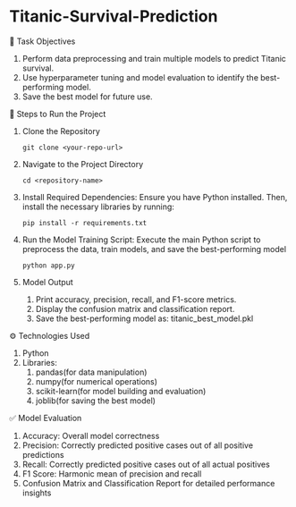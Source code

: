 # Titanic-Survival-Prediction

📌 Task Objectives
1) Perform data preprocessing and train multiple models to predict Titanic survival.
2) Use hyperparameter tuning and model evaluation to identify the best-performing model.
3) Save the best model for future use.

🚀 Steps to Run the Project
1) Clone the Repository
   ```
   git clone <your-repo-url>
   ```
3) Navigate to the Project Directory
   ```
   cd <repository-name>
   ```
5) Install Required Dependencies: Ensure you have Python installed. Then, install the necessary libraries by running:
      ```
      pip install -r requirements.txt
      ```

6) Run the Model Training Script: Execute the main Python script to preprocess the data, train models, and save the best-performing model
    ```
   python app.py
   ```

5) Model Output
   1) Print accuracy, precision, recall, and F1-score metrics.
   2) Display the confusion matrix and classification report.
   3) Save the best-performing model as: titanic_best_model.pkl

⚙️ Technologies Used
1) Python
2) Libraries:
     1) pandas(for data manipulation)
     2) numpy(for numerical operations)
     3) scikit-learn(for model building and evaluation)
     4) joblib(for saving the best model)

✅ Model Evaluation
1) Accuracy: Overall model correctness
2) Precision: Correctly predicted positive cases out of all positive predictions
3) Recall: Correctly predicted positive cases out of all actual positives
4) F1 Score: Harmonic mean of precision and recall
5) Confusion Matrix and Classification Report for detailed performance insights



